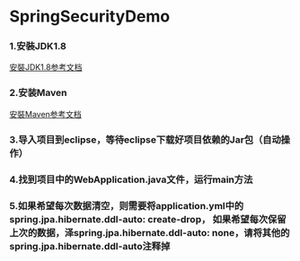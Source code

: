 # SpringSecurityDemo

### 1.安裝JDK1.8
[安裝JDK1.8参考文档](https://www.jianshu.com/p/28af05b521dd)

### 2.安装Maven
[安裝Maven参考文档](https://www.cnblogs.com/liuhongfeng/p/5057827.html)

### 3.导入项目到eclipse，等待eclipse下载好项目依赖的Jar包（自动操作）

### 4.找到项目中的WebApplication.java文件，运行main方法

### 5.如果希望每次数据清空，则需要将application.yml中的spring.jpa.hibernate.ddl-auto: create-drop， 如果希望每次保留上次的数据，泽spring.jpa.hibernate.ddl-auto: none，请将其他的spring.jpa.hibernate.ddl-auto注释掉
